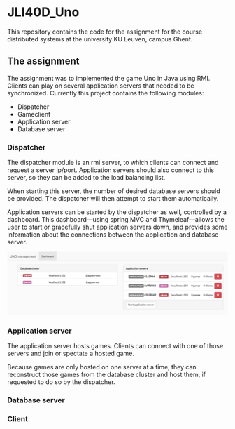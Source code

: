 # JLI40D_Uno

This repository contains the code for the assignment for the course distributed systems at the university KU Leuven, campus Ghent.

## The assignment

The assignment was to implemented the game Uno in Java using RMI. Clients can play on several application servers that needed to be synchronized. Currently this project contains the following modules:
- Dispatcher
- Gameclient
- Application server
- Database server

### Dispatcher
The dispatcher module is an rmi server, to which clients can connect and request a server ip/port. Application servers should also connect to this server, so they can be added to the load balancing list.

When starting this server, the number of desired database servers should be provided. The dispatcher will then attempt to start them automatically.

Application servers can be started by the dispatcher as well, controlled by a dashboard. This dashboard—using spring MVC and Thymeleaf—allows the user to start or gracefully shut application servers down, and provides some information about the connections between the application and database server. 

![img](img/dashboard.png)

### Application server
The application server hosts games. Clients can connect with one of those servers and join or spectate a hosted game. 

Because games are only hosted on one server at a time, they can reconstruct those games from the database cluster and host them, if requested  to do so by the dispatcher.

### Database server

### Client